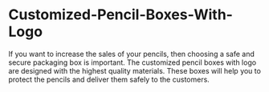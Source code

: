 # Customized-Pencil-Boxes-With-Logo
If you want to increase the sales of your pencils, then choosing a safe and secure packaging box is important. The customized pencil boxes with logo are designed with the highest quality materials. These boxes will help you to protect the pencils and deliver them safely to the customers.
